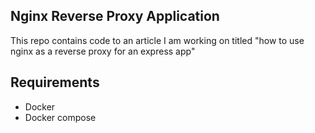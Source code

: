 ## Nginx Reverse Proxy Application

This repo contains code to an article I am working on titled "how to use nginx as a reverse proxy for an express app"

## Requirements

- Docker
- Docker compose

